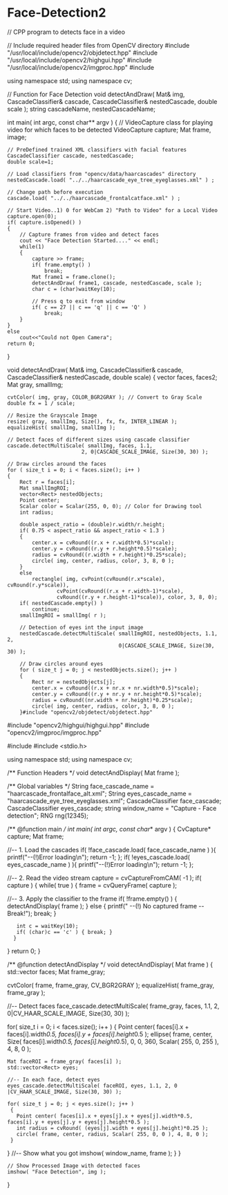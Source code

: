 # Face-Detection2
// CPP program to detects face in a video

// Include required header files from OpenCV directory
#include "/usr/local/include/opencv2/objdetect.hpp"
#include "/usr/local/include/opencv2/highgui.hpp"
#include "/usr/local/include/opencv2/imgproc.hpp"
#include <iostream>

using namespace std;
using namespace cv;

// Function for Face Detection
void detectAndDraw( Mat& img, CascadeClassifier& cascade,
				CascadeClassifier& nestedCascade, double scale );
string cascadeName, nestedCascadeName;

int main( int argc, const char** argv )
{
	// VideoCapture class for playing video for which faces to be detected
	VideoCapture capture;
	Mat frame, image;

	// PreDefined trained XML classifiers with facial features
	CascadeClassifier cascade, nestedCascade;
	double scale=1;

	// Load classifiers from "opencv/data/haarcascades" directory
	nestedCascade.load( "../../haarcascade_eye_tree_eyeglasses.xml" ) ;

	// Change path before execution
	cascade.load( "../../haarcascade_frontalcatface.xml" ) ;

	// Start Video..1) 0 for WebCam 2) "Path to Video" for a Local Video
	capture.open(0);
	if( capture.isOpened() )
	{
		// Capture frames from video and detect faces
		cout << "Face Detection Started...." << endl;
		while(1)
		{
			capture >> frame;
			if( frame.empty() )
				break;
			Mat frame1 = frame.clone();
			detectAndDraw( frame1, cascade, nestedCascade, scale );
			char c = (char)waitKey(10);
		
			// Press q to exit from window
			if( c == 27 || c == 'q' || c == 'Q' )
				break;
		}
	}
	else
		cout<<"Could not Open Camera";
	return 0;
}

void detectAndDraw( Mat& img, CascadeClassifier& cascade,
					CascadeClassifier& nestedCascade,
					double scale)
{
	vector<Rect> faces, faces2;
	Mat gray, smallImg;

	cvtColor( img, gray, COLOR_BGR2GRAY ); // Convert to Gray Scale
	double fx = 1 / scale;

	// Resize the Grayscale Image
	resize( gray, smallImg, Size(), fx, fx, INTER_LINEAR );
	equalizeHist( smallImg, smallImg );

	// Detect faces of different sizes using cascade classifier
	cascade.detectMultiScale( smallImg, faces, 1.1,
							2, 0|CASCADE_SCALE_IMAGE, Size(30, 30) );

	// Draw circles around the faces
	for ( size_t i = 0; i < faces.size(); i++ )
	{
		Rect r = faces[i];
		Mat smallImgROI;
		vector<Rect> nestedObjects;
		Point center;
		Scalar color = Scalar(255, 0, 0); // Color for Drawing tool
		int radius;

		double aspect_ratio = (double)r.width/r.height;
		if( 0.75 < aspect_ratio && aspect_ratio < 1.3 )
		{
			center.x = cvRound((r.x + r.width*0.5)*scale);
			center.y = cvRound((r.y + r.height*0.5)*scale);
			radius = cvRound((r.width + r.height)*0.25*scale);
			circle( img, center, radius, color, 3, 8, 0 );
		}
		else
			rectangle( img, cvPoint(cvRound(r.x*scale), cvRound(r.y*scale)),
					cvPoint(cvRound((r.x + r.width-1)*scale),
					cvRound((r.y + r.height-1)*scale)), color, 3, 8, 0);
		if( nestedCascade.empty() )
			continue;
		smallImgROI = smallImg( r );
		
		// Detection of eyes int the input image
		nestedCascade.detectMultiScale( smallImgROI, nestedObjects, 1.1, 2,
										0|CASCADE_SCALE_IMAGE, Size(30, 30) );
		
		// Draw circles around eyes
		for ( size_t j = 0; j < nestedObjects.size(); j++ )
		{
			Rect nr = nestedObjects[j];
			center.x = cvRound((r.x + nr.x + nr.width*0.5)*scale);
			center.y = cvRound((r.y + nr.y + nr.height*0.5)*scale);
			radius = cvRound((nr.width + nr.height)*0.25*scale);
			circle( img, center, radius, color, 3, 8, 0 );
		}#include "opencv2/objdetect/objdetect.hpp"
 #include "opencv2/highgui/highgui.hpp"
 #include "opencv2/imgproc/imgproc.hpp"

 #include <iostream>
 #include <stdio.h>

 using namespace std;
 using namespace cv;

 /** Function Headers */
 void detectAndDisplay( Mat frame );

 /** Global variables */
 String face_cascade_name = "haarcascade_frontalface_alt.xml";
 String eyes_cascade_name = "haarcascade_eye_tree_eyeglasses.xml";
 CascadeClassifier face_cascade;
 CascadeClassifier eyes_cascade;
 string window_name = "Capture - Face detection";
 RNG rng(12345);

 /** @function main */
 int main( int argc, const char** argv )
 {
   CvCapture* capture;
   Mat frame;

   //-- 1. Load the cascades
   if( !face_cascade.load( face_cascade_name ) ){ printf("--(!)Error loading\n"); return -1; };
   if( !eyes_cascade.load( eyes_cascade_name ) ){ printf("--(!)Error loading\n"); return -1; };

   //-- 2. Read the video stream
   capture = cvCaptureFromCAM( -1 );
   if( capture )
   {
     while( true )
     {
   frame = cvQueryFrame( capture );

   //-- 3. Apply the classifier to the frame
       if( !frame.empty() )
       { detectAndDisplay( frame ); }
       else
       { printf(" --(!) No captured frame -- Break!"); break; }

       int c = waitKey(10);
       if( (char)c == 'c' ) { break; }
      }
   }
   return 0;
 }

/** @function detectAndDisplay */
void detectAndDisplay( Mat frame )
{
  std::vector<Rect> faces;
  Mat frame_gray;

  cvtColor( frame, frame_gray, CV_BGR2GRAY );
  equalizeHist( frame_gray, frame_gray );

  //-- Detect faces
  face_cascade.detectMultiScale( frame_gray, faces, 1.1, 2, 0|CV_HAAR_SCALE_IMAGE, Size(30, 30) );

  for( size_t i = 0; i < faces.size(); i++ )
  {
    Point center( faces[i].x + faces[i].width*0.5, faces[i].y + faces[i].height*0.5 );
    ellipse( frame, center, Size( faces[i].width*0.5, faces[i].height*0.5), 0, 0, 360, Scalar( 255, 0, 255 ), 4, 8, 0 );

    Mat faceROI = frame_gray( faces[i] );
    std::vector<Rect> eyes;

    //-- In each face, detect eyes
    eyes_cascade.detectMultiScale( faceROI, eyes, 1.1, 2, 0 |CV_HAAR_SCALE_IMAGE, Size(30, 30) );

    for( size_t j = 0; j < eyes.size(); j++ )
     {
       Point center( faces[i].x + eyes[j].x + eyes[j].width*0.5, faces[i].y + eyes[j].y + eyes[j].height*0.5 );
       int radius = cvRound( (eyes[j].width + eyes[j].height)*0.25 );
       circle( frame, center, radius, Scalar( 255, 0, 0 ), 4, 8, 0 );
     }
  }
  //-- Show what you got
  imshow( window_name, frame );
 }	}

	// Show Processed Image with detected faces
	imshow( "Face Detection", img );
}
